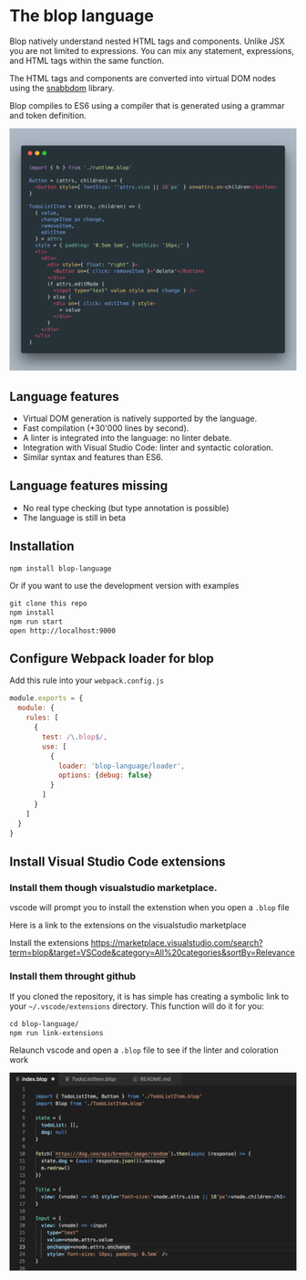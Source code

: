 # The blop language

Blop natively understand nested HTML tags and components. Unlike JSX you are not limited to expressions. 
You can mix any statement, expressions, and HTML tags within the same function.

The HTML tags and components are converted into virtual DOM nodes using the [snabbdom](https://github.com/snabbdom/snabbdom/) library.

Blop compiles to ES6 using a compiler that is generated using a grammar and token definition.

<img src="/img/carbon.png" width="800">

## Language features

  * Virtual DOM generation is natively supported by the language.
  * Fast compilation (+30'000 lines by second).
  * A linter is integrated into the language: no linter debate.
  * Integration with Visual Studio Code: linter and syntactic coloration.
  * Similar syntax and features than ES6.

## Language features missing

  * No real type checking (but type annotation is possible)
  * The language is still in beta

## Installation

    npm install blop-language

Or if you want to use the development version with examples

    git clone this repo
    npm install
    npm run start
    open http://localhost:9000

## Configure Webpack loader for blop

Add this rule into your `webpack.config.js`

```javascript
module.exports = {
  module: {
    rules: [
      {
        test: /\.blop$/,
        use: [
          {
            loader: 'blop-language/loader',
            options: {debug: false}
          }
        ]
      }
    ]
  }
}
```

## Install Visual Studio Code extensions

### Install them though visualstudio marketplace.

vscode will prompt you to install the extenstion when you open a `.blop` file

Here is a link to the extensions on the visualstudio marketplace

 Install the extensions https://marketplace.visualstudio.com/search?term=blop&target=VSCode&category=All%20categories&sortBy=Relevance


### Install them throught github

If you cloned the repository, it is has simple has creating a symbolic link
to your `~/.vscode/extensions` directory. This function will do it
for you:

    cd blop-language/
    npm run link-extensions

Relaunch vscode and open a `.blop` file to see if the linter and coloration work

 ![Code example](/img/example.png)
